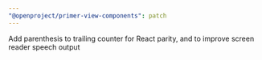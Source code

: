```yaml
---
"@openproject/primer-view-components": patch
---
```


Add parenthesis to trailing counter for React parity, and to improve screen reader speech output
